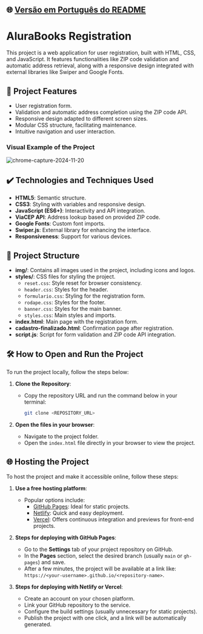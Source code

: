 ## 🌐 [Versão em Português do README](README_PT.md)

# AluraBooks Registration

This project is a web application for user registration, built with HTML, CSS, and JavaScript. It features functionalities like ZIP code validation and automatic address retrieval, along with a responsive design integrated with external libraries like Swiper and Google Fonts.

## 🔨 Project Features

- User registration form.
- Validation and automatic address completion using the ZIP code API.
- Responsive design adapted to different screen sizes.
- Modular CSS structure, facilitating maintenance.
- Intuitive navigation and user interaction.

### Visual Example of the Project

![chrome-capture-2024-11-20](https://github.com/user-attachments/assets/fbaaaf46-16da-40f4-814e-5b8760e61b93)

## ✔️ Technologies and Techniques Used

- **HTML5**: Semantic structure.
- **CSS3**: Styling with variables and responsive design.
- **JavaScript (ES6+)**: Interactivity and API integration.
- **ViaCEP API**: Address lookup based on provided ZIP code.
- **Google Fonts**: Custom font imports.
- **Swiper.js**: External library for enhancing the interface.
- **Responsiveness**: Support for various devices.

## 📁 Project Structure

- **img/**: Contains all images used in the project, including icons and logos.
- **styles/**: CSS files for styling the project.
    - `reset.css`: Style reset for browser consistency.
    - `header.css`: Styles for the header.
    - `formulario.css`: Styling for the registration form.
    - `rodape.css`: Styles for the footer.
    - `banner.css`: Styles for the main banner.
    - `styles.css`: Main styles and imports.
- **index.html**: Main page with the registration form.
- **cadastro-finalizado.html**: Confirmation page after registration.
- **script.js**: Script for form validation and ZIP code API integration.

## 🛠️ How to Open and Run the Project

To run the project locally, follow the steps below:

1. **Clone the Repository**:
    - Copy the repository URL and run the command below in your terminal:
      ```bash
      git clone <REPOSITORY_URL>
      ```

2. **Open the files in your browser**:
    - Navigate to the project folder.
    - Open the `index.html` file directly in your browser to view the project.

## 🌐 Hosting the Project

To host the project and make it accessible online, follow these steps:

1. **Use a free hosting platform**:
    - Popular options include:
        - [GitHub Pages](https://pages.github.com/): Ideal for static projects.
        - [Netlify](https://www.netlify.com/): Quick and easy deployment.
        - [Vercel](https://vercel.com/): Offers continuous integration and previews for front-end projects.

2. **Steps for deploying with GitHub Pages**:
    - Go to the **Settings** tab of your project repository on GitHub.
    - In the **Pages** section, select the desired branch (usually `main` or `gh-pages`) and save.
    - After a few minutes, the project will be available at a link like: `https://<your-username>.github.io/<repository-name>`.

3. **Steps for deploying with Netlify or Vercel**:
    - Create an account on your chosen platform.
    - Link your GitHub repository to the service.
    - Configure the build settings (usually unnecessary for static projects).
    - Publish the project with one click, and a link will be automatically generated.


